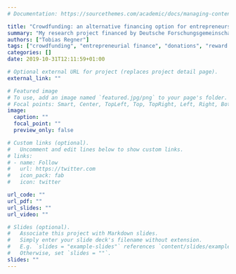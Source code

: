 ```yaml
---
# Documentation: https://sourcethemes.com/academic/docs/managing-content/

title: "Crowdfunding: an alternative financing option for entrepreneurs and creators?"
summary: "My research project financed by Deutsche Forschungsgemeinschaft (DFG)."
authors: ["Tobias Regner"]
tags: ["crowdfunding", "entrepreneurial finance", "donations", "reward levels", "identity", "self-image", "social-image"]
categories: []
date: 2019-10-31T12:11:59+01:00

# Optional external URL for project (replaces project detail page).
external_link: ""

# Featured image
# To use, add an image named `featured.jpg/png` to your page's folder.
# Focal points: Smart, Center, TopLeft, Top, TopRight, Left, Right, BottomLeft, Bottom, BottomRight.
image:
  caption: ""
  focal_point: ""
  preview_only: false

# Custom links (optional).
#   Uncomment and edit lines below to show custom links.
# links:
# - name: Follow
#   url: https://twitter.com
#   icon_pack: fab
#   icon: twitter

url_code: ""
url_pdf: ""
url_slides: ""
url_video: ""

# Slides (optional).
#   Associate this project with Markdown slides.
#   Simply enter your slide deck's filename without extension.
#   E.g. `slides = "example-slides"` references `content/slides/example-slides.md`.
#   Otherwise, set `slides = ""`.
slides: ""
---
```

